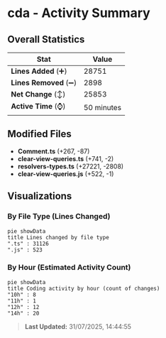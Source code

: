 # cda - Activity Summary 

## Overall Statistics

| Stat                   | Value                                                             |
| ---------------------- | ----------------------------------------------------------------- |
| **Lines Added** (➕)   | 28751                                          |
| **Lines Removed** (➖) | 2898                                        |
| **Net Change** (↕)    | 25853                |
| **Active Time** (⌚)   | 50 minutes |


## Modified Files
- **Comment.ts** (+267, -87)
- **clear-view-queries.ts** (+741, -2)
- **resolvers-types.ts** (+27221, -2808)
- **clear-view-queries.js** (+522, -1)

## Visualizations

### By File Type (Lines Changed)

```mermaid
pie showData
title Lines changed by file type
".ts" : 31126
".js" : 523
```

### By Hour (Estimated Activity Count)

```mermaid
pie showData
title Coding activity by hour (count of changes)
"10h" : 8
"11h" : 1
"12h" : 12
"14h" : 20
```


> **Last Updated:** 31/07/2025, 14:44:55